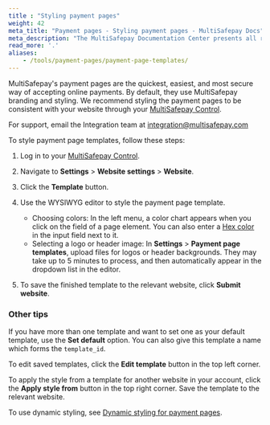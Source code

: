 ```yaml
---
title : "Styling payment pages"
weight: 42
meta_title: "Payment pages - Styling payment pages - MultiSafepay Docs"
meta_description: "The MultiSafepay Documentation Center presents all relevant information about our Plugins and API. You can also find support pages for payment methods, tools and general questions as well as the contact details of our Support and Integration Teams."
read_more: '.'
aliases:
    - /tools/payment-pages/payment-page-templates/
---
```

MultiSafepay's payment pages are the quickest, easiest, and most secure way of accepting online payments. By default, they use MultiSafepay branding and styling. We recommend styling the payment pages to be consistent with your website through your [MultiSafepay Control](https://merchant.multisafepay.com).

For support, email the Integration team at <integration@multisafepay.com>

To style payment page templates, follow these steps:

1. Log in to your [MultiSafepay Control](https://merchant.multisafepay.com).
2. Navigate to **Settings** > **Website settings** > **Website**.
3. Click the **Template** button. 
4. Use the WYSIWYG editor to style the payment page template.
    - Choosing colors: In the left menu, a color chart appears when you click on the field of a page element. You can also enter a [Hex color](https://www.w3schools.com/colors/colors_picker.asp) in the input field next to it.
    - Selecting a logo or header image: In **Settings** > **Payment page templates**, upload files for logos or header backgrounds. They may take up to 5 minutes to process, and then automatically appear in the dropdown list in the editor.

5. To save the finished template to the relevant website, click **Submit website**. 

### Other tips
If you have more than one template and want to set one as your default template, use the **Set default** option. You can also give this template a name which forms the `template_id`. 

To edit saved templates, click the **Edit template** button in the top left corner.

To apply the style from a template for another website in your account, click the **Apply style from** button in the top right corner. Save the template to the relevant website.

To use dynamic styling, see [Dynamic styling for payment pages](/tools/payment-pages/dynamic-styling-for-payment-pages/).
